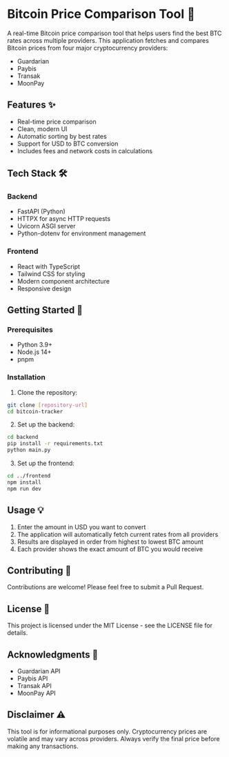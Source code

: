 # Bitcoin Price Comparison Tool 🚀

A real-time Bitcoin price comparison tool that helps users find the best BTC rates across multiple providers. This application fetches and compares Bitcoin prices from four major cryptocurrency providers:

- Guardarian
- Paybis
- Transak
- MoonPay

## Features ✨

- Real-time price comparison
- Clean, modern UI
- Automatic sorting by best rates
- Support for USD to BTC conversion
- Includes fees and network costs in calculations

## Tech Stack 🛠️

### Backend
- FastAPI (Python)
- HTTPX for async HTTP requests
- Uvicorn ASGI server
- Python-dotenv for environment management

### Frontend
- React with TypeScript
- Tailwind CSS for styling
- Modern component architecture
- Responsive design

## Getting Started 🚦

### Prerequisites
- Python 3.9+
- Node.js 14+
- pnpm

### Installation

1. Clone the repository:
```bash
git clone [repository-url]
cd bitcoin-tracker
```

2. Set up the backend:
```bash
cd backend
pip install -r requirements.txt
python main.py
```

3. Set up the frontend:
```bash
cd ../frontend
npm install
npm run dev
```

## Usage 💡

1. Enter the amount in USD you want to convert
2. The application will automatically fetch current rates from all providers
3. Results are displayed in order from highest to lowest BTC amount
4. Each provider shows the exact amount of BTC you would receive

## Contributing 🤝

Contributions are welcome! Please feel free to submit a Pull Request.

## License 📝

This project is licensed under the MIT License - see the LICENSE file for details.

## Acknowledgments 🙏

- Guardarian API
- Paybis API
- Transak API
- MoonPay API

## Disclaimer ⚠️

This tool is for informational purposes only. Cryptocurrency prices are volatile and may vary across providers. Always verify the final price before making any transactions.
